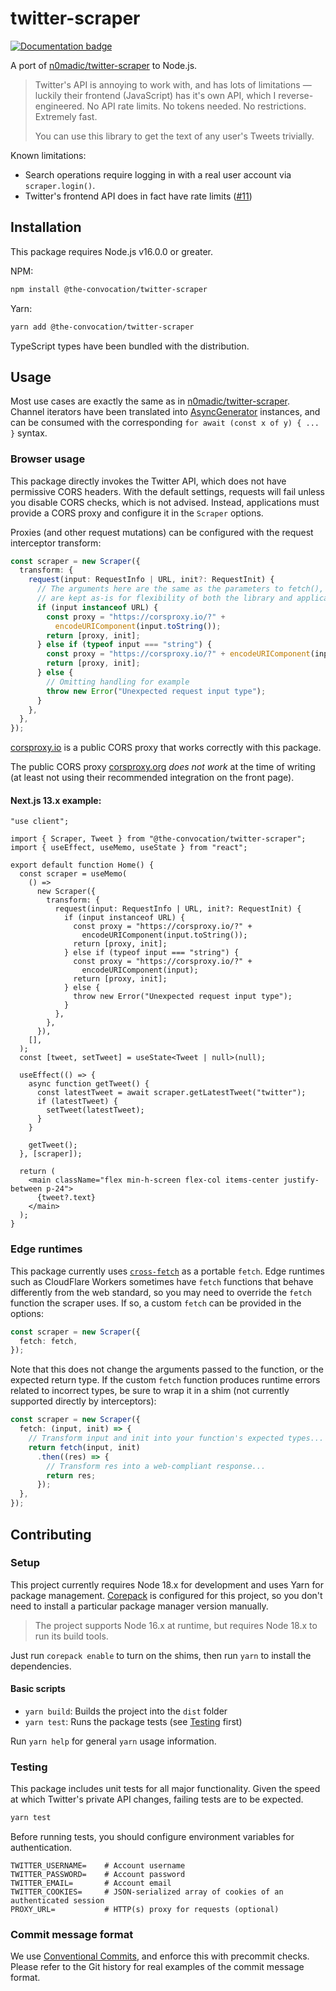 # twitter-scraper

[![Documentation badge](https://img.shields.io/badge/docs-here-informational)](https://the-convocation.github.io/twitter-scraper/)

A port of [n0madic/twitter-scraper](https://github.com/n0madic/twitter-scraper)
to Node.js.

> Twitter's API is annoying to work with, and has lots of limitations — luckily
> their frontend (JavaScript) has it's own API, which I reverse-engineered. No
> API rate limits. No tokens needed. No restrictions. Extremely fast.
>
> You can use this library to get the text of any user's Tweets trivially.

Known limitations:

- Search operations require logging in with a real user account via
  `scraper.login()`.
- Twitter's frontend API does in fact have rate limits
  ([#11](https://github.com/the-convocation/twitter-scraper/issues/11))

## Installation

This package requires Node.js v16.0.0 or greater.

NPM:

```sh
npm install @the-convocation/twitter-scraper
```

Yarn:

```sh
yarn add @the-convocation/twitter-scraper
```

TypeScript types have been bundled with the distribution.

## Usage

Most use cases are exactly the same as in
[n0madic/twitter-scraper](https://github.com/n0madic/twitter-scraper). Channel
iterators have been translated into
[AsyncGenerator](https://developer.mozilla.org/en-US/docs/Web/JavaScript/Reference/Global_Objects/AsyncGenerator)
instances, and can be consumed with the corresponding
`for await (const x of y) { ... }` syntax.

### Browser usage

This package directly invokes the Twitter API, which does not have permissive
CORS headers. With the default settings, requests will fail unless you disable
CORS checks, which is not advised. Instead, applications must provide a CORS
proxy and configure it in the `Scraper` options.

Proxies (and other request mutations) can be configured with the request
interceptor transform:

```ts
const scraper = new Scraper({
  transform: {
    request(input: RequestInfo | URL, init?: RequestInit) {
      // The arguments here are the same as the parameters to fetch(), and
      // are kept as-is for flexibility of both the library and applications.
      if (input instanceof URL) {
        const proxy = "https://corsproxy.io/?" +
          encodeURIComponent(input.toString());
        return [proxy, init];
      } else if (typeof input === "string") {
        const proxy = "https://corsproxy.io/?" + encodeURIComponent(input);
        return [proxy, init];
      } else {
        // Omitting handling for example
        throw new Error("Unexpected request input type");
      }
    },
  },
});
```

[corsproxy.io](https://corsproxy.io) is a public CORS proxy that works correctly
with this package.

The public CORS proxy [corsproxy.org](https://corsproxy.org) _does not work_ at
the time of writing (at least not using their recommended integration on the
front page).

#### Next.js 13.x example:

```tsx
"use client";

import { Scraper, Tweet } from "@the-convocation/twitter-scraper";
import { useEffect, useMemo, useState } from "react";

export default function Home() {
  const scraper = useMemo(
    () =>
      new Scraper({
        transform: {
          request(input: RequestInfo | URL, init?: RequestInit) {
            if (input instanceof URL) {
              const proxy = "https://corsproxy.io/?" +
                encodeURIComponent(input.toString());
              return [proxy, init];
            } else if (typeof input === "string") {
              const proxy = "https://corsproxy.io/?" +
                encodeURIComponent(input);
              return [proxy, init];
            } else {
              throw new Error("Unexpected request input type");
            }
          },
        },
      }),
    [],
  );
  const [tweet, setTweet] = useState<Tweet | null>(null);

  useEffect(() => {
    async function getTweet() {
      const latestTweet = await scraper.getLatestTweet("twitter");
      if (latestTweet) {
        setTweet(latestTweet);
      }
    }

    getTweet();
  }, [scraper]);

  return (
    <main className="flex min-h-screen flex-col items-center justify-between p-24">
      {tweet?.text}
    </main>
  );
}
```

### Edge runtimes

This package currently uses
[`cross-fetch`](https://www.npmjs.com/package/cross-fetch) as a portable
`fetch`. Edge runtimes such as CloudFlare Workers sometimes have `fetch`
functions that behave differently from the web standard, so you may need to
override the `fetch` function the scraper uses. If so, a custom `fetch` can be
provided in the options:

```ts
const scraper = new Scraper({
  fetch: fetch,
});
```

Note that this does not change the arguments passed to the function, or the
expected return type. If the custom `fetch` function produces runtime errors
related to incorrect types, be sure to wrap it in a shim (not currently
supported directly by interceptors):

```ts
const scraper = new Scraper({
  fetch: (input, init) => {
    // Transform input and init into your function's expected types...
    return fetch(input, init)
      .then((res) => {
        // Transform res into a web-compliant response...
        return res;
      });
  },
});
```

## Contributing

### Setup

This project currently requires Node 18.x for development and uses Yarn for
package management.
[Corepack](https://nodejs.org/dist/latest-v18.x/docs/api/corepack.html) is
configured for this project, so you don't need to install a particular package
manager version manually.

> The project supports Node 16.x at runtime, but requires Node 18.x to run its
> build tools.

Just run `corepack enable` to turn on the shims, then run `yarn` to install the
dependencies.

#### Basic scripts

- `yarn build`: Builds the project into the `dist` folder
- `yarn test`: Runs the package tests (see [Testing](#testing) first)

Run `yarn help` for general `yarn` usage information.

### Testing

This package includes unit tests for all major functionality. Given the speed at
which Twitter's private API changes, failing tests are to be expected.

```sh
yarn test
```

Before running tests, you should configure environment variables for
authentication.

```
TWITTER_USERNAME=    # Account username
TWITTER_PASSWORD=    # Account password
TWITTER_EMAIL=       # Account email
TWITTER_COOKIES=     # JSON-serialized array of cookies of an authenticated session
PROXY_URL=           # HTTP(s) proxy for requests (optional)
```

### Commit message format

We use [Conventional Commits](https://www.conventionalcommits.org), and enforce
this with precommit checks. Please refer to the Git history for real examples of
the commit message format.
